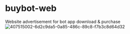 # buybot-web
Website advertisement for bot app download &amp; purchase
![407515002-6d2c9da5-0a85-486c-89c8-f7b3c8d64d32](https://github.com/user-attachments/assets/4b43f1e7-6210-414e-b0ad-3ceaf0494e34)
